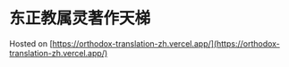 

# 东正教属灵著作天梯

Hosted on [https://orthodox-translation-zh.vercel.app/](https://orthodox-translation-zh.vercel.app/)